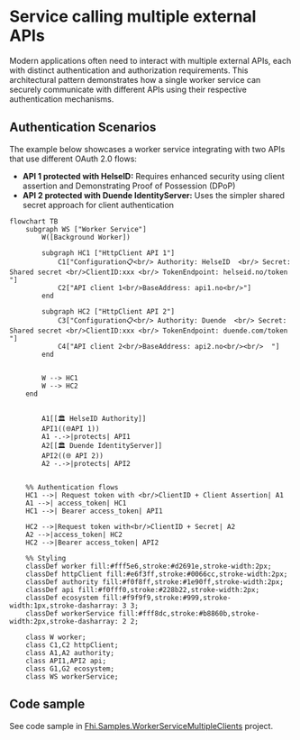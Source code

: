 # Service calling multiple external APIs

Modern applications often need to interact with multiple external APIs, each with distinct authentication and authorization requirements. This architectural pattern demonstrates how a single worker service can securely communicate with different APIs using their respective authentication mechanisms.

## Authentication Scenarios
The example below showcases a worker service integrating with two APIs that use different OAuth 2.0 flows:

- **API 1 protected with HelseID:** Requires enhanced security using client assertion and Demonstrating Proof of Possession (DPoP)
- **API 2 protected with Duende IdentityServer:** Uses the simpler shared secret approach for client authentication


```mermaid
flowchart TB
    subgraph WS ["Worker Service"]
        W([Background Worker])
        
        subgraph HC1 ["HttpClient API 1"]
            C1["Configuration📋<br/> Authority: HelseID  <br/> Secret: Shared secret <br/>ClientID:xxx <br/> TokenEndpoint: helseid.no/token "]
            C2["API client 1<br/>BaseAddress: api1.no<br/>"]
        end
               
        subgraph HC2 ["HttpClient API 2"]
            C3["Configuration📋<br/> Authority: Duende  <br/> Secret: Shared secret <br/>ClientID:xxx <br/> TokenEndpoint: duende.com/token "]
            C4["API client 2<br/>BaseAddress: api2.no<br/><br/>  "]
        end
      
        
        W --> HC1
        W --> HC2
    end
    
     
        A1[[🏛️ HelseID Authority]]
        API1((🌐API 1))
        A1 -.->|protects| API1
        A2[[🏛️ Duende IdentityServer]]
        API2((🌐 API 2))
        A2 -.->|protects| API2
   
    
    %% Authentication flows
    HC1 -->| Request token with <br/>ClientID + Client Assertion| A1
    A1 -->| access_token| HC1
    HC1 -->| Bearer access_token| API1
    
    HC2 -->|Request token with<br/>ClientID + Secret| A2
    A2 -->|access_token| HC2
    HC2 -->|Bearer access_token| API2
    
    %% Styling
    classDef worker fill:#fff5e6,stroke:#d2691e,stroke-width:2px;
    classDef httpClient fill:#e6f3ff,stroke:#0066cc,stroke-width:2px;
    classDef authority fill:#f0f8ff,stroke:#1e90ff,stroke-width:2px;
    classDef api fill:#f0fff0,stroke:#228b22,stroke-width:2px;
    classDef ecosystem fill:#f9f9f9,stroke:#999,stroke-width:1px,stroke-dasharray: 3 3;
    classDef workerService fill:#fff8dc,stroke:#b8860b,stroke-width:2px,stroke-dasharray: 2 2;
    
    class W worker;
    class C1,C2 httpClient;
    class A1,A2 authority;
    class API1,API2 api;
    class G1,G2 ecosystem;
    class WS workerService;
```
## Code sample

See code sample in [Fhi.Samples.WorkerServiceMultipleClients]() project. 
